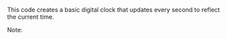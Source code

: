 This code creates a basic digital clock that updates every second to reflect the current time.

Note:
